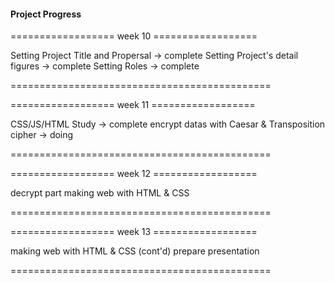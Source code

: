 #### Project Progress
================== week 10 ================== 

Setting Project Title and Propersal  ->  complete
Setting Project's detail figures  ->  complete
Setting Roles  ->  complete

============================================= 

================== week 11 ================== 

CSS/JS/HTML Study  ->  complete
encrypt datas with Caesar & Transposition cipher  ->  doing

============================================= 

================== week 12 ================== 

decrypt part
making web with HTML & CSS

============================================= 

================== week 13 ================== 

making web with HTML & CSS (cont'd)
prepare presentation

============================================= 
